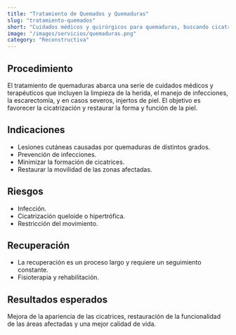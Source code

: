 ```yaml
---
title: "Tratamiento de Quemados y Quemaduras"
slug: "tratamiento-quemados"
short: "Cuidados médicos y quirúrgicos para quemaduras, buscando cicatrización y restaurar la función de la piel."
image: "/images/servicios/quemaduras.png"
category: "Reconstructiva"
---
```

## Procedimiento
El tratamiento de quemaduras abarca una serie de cuidados médicos y terapéuticos que incluyen la limpieza de la herida, el manejo de infecciones, la escarectomía, y en casos severos, injertos de piel. El objetivo es favorecer la cicatrización y restaurar la forma y función de la piel.

## Indicaciones
- Lesiones cutáneas causadas por quemaduras de distintos grados.
- Prevención de infecciones.
- Minimizar la formación de cicatrices.
- Restaurar la movilidad de las zonas afectadas.

## Riesgos
- Infección.
- Cicatrización queloide o hipertrófica.
- Restricción del movimiento.

## Recuperación
- La recuperación es un proceso largo y requiere un seguimiento constante.
- Fisioterapia y rehabilitación.

## Resultados esperados
Mejora de la apariencia de las cicatrices, restauración de la funcionalidad de las áreas afectadas y una mejor calidad de vida.